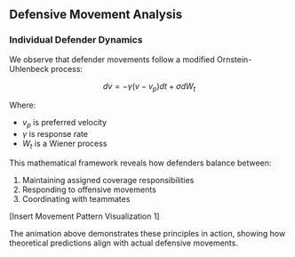## Defensive Movement Analysis

### Individual Defender Dynamics
We observe that defender movements follow a modified Ornstein-Uhlenbeck process:

$$ dv = -\gamma(v - v_p)dt + \sigma dW_t $$

Where:
- $v_p$ is preferred velocity
- $\gamma$ is response rate
- $W_t$ is a Wiener process

This mathematical framework reveals how defenders balance between:
1. Maintaining assigned coverage responsibilities
2. Responding to offensive movements
3. Coordinating with teammates

[Insert Movement Pattern Visualization 1]

The animation above demonstrates these principles in action, showing how theoretical
predictions align with actual defensive movements.
